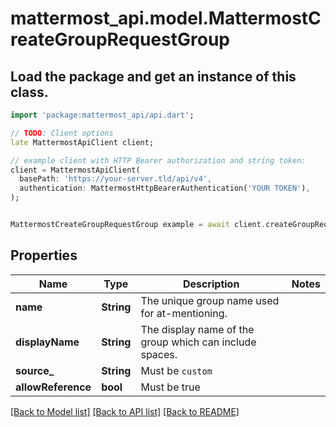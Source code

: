 # mattermost_api.model.MattermostCreateGroupRequestGroup

## Load the package and get an instance of this class.
```dart
import 'package:mattermost_api/api.dart';

// TODO: Client options
late MattermostApiClient client;

// example client with HTTP Bearer authorization and string token:
client = MattermostApiClient(
  basePath: 'https://your-server.tld/api/v4',
  authentication: MattermostHttpBearerAuthentication('YOUR TOKEN'),
);


MattermostCreateGroupRequestGroup example = await client.createGroupRequestGroup.FUNCTION_THAT_RETURNS_THIS_CLASS();

```

## Properties
Name | Type | Description | Notes
------------ | ------------- | ------------- | -------------
**name** | **String** | The unique group name used for at-mentioning. | 
**displayName** | **String** | The display name of the group which can include spaces. | 
**source_** | **String** | Must be `custom` | 
**allowReference** | **bool** | Must be true | 

[[Back to Model list]](../GENERATED_README.md#documentation-for-models) [[Back to API list]](../GENERATED_README.md#documentation-for-api-endpoints) [[Back to README]](../GENERATED_README.md)


